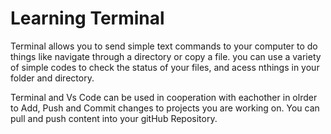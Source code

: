 # Learning Terminal

Terminal allows you to send simple text commands to your computer to do things like navigate through a directory or copy a file. you can use a variety of simple codes to check the status of your files, and acess nthings in your folder and directory.

Terminal and Vs Code can be used in cooperation with eachother in olrder to Add, Push and Commit changes to projects you are working on. You can pull and push content into your gitHub Repository.

